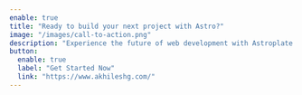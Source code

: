 ```yaml
---
enable: true
title: "Ready to build your next project with Astro?"
image: "/images/call-to-action.png"
description: "Experience the future of web development with Astroplate and Astro. Build lightning-fast static sites with ease and flexibility."
button:
  enable: true
  label: "Get Started Now"
  link: "https://www.akhileshg.com/"
---
```

